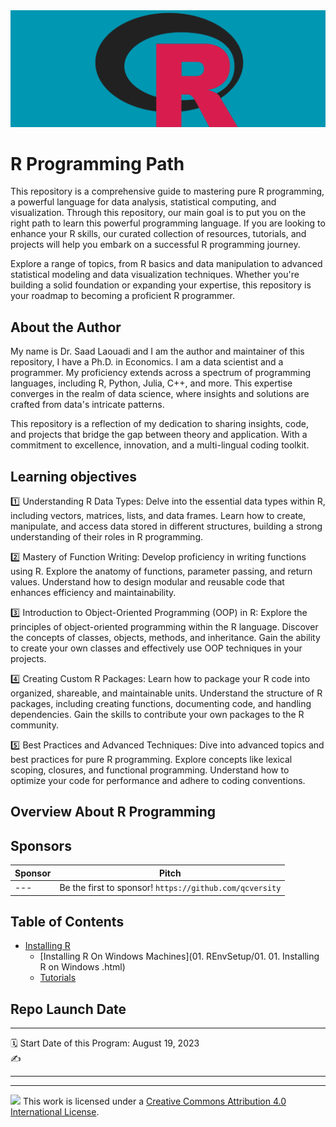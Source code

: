 <div align="center">
  <img src="./assets/rlogoteal2.png">
</div>


R Programming Path
================
This repository is a comprehensive guide to mastering pure R programming, a powerful language for data analysis, statistical computing, and visualization. Through this repository, our main goal is to put you on the right path to learn this powerful programming language. If you are looking to enhance your R skills, our curated collection of resources, tutorials, and projects will help you embark on a successful R programming journey.

Explore a range of topics, from R basics and data manipulation to advanced statistical modeling and data visualization techniques. Whether you're building a solid foundation or expanding your expertise, this repository is your roadmap to becoming a proficient R programmer.

## About the Author 
My name is Dr. Saad Laouadi and I am the author and maintainer of this repository, I have a Ph.D. in Economics. I am a data scientist and a programmer. My proficiency extends across a spectrum of programming languages, including R, Python, Julia, C++, and more. This expertise converges in the realm of data science, where insights and solutions are crafted from data's intricate patterns.
 
This repository is a reflection of my dedication to sharing insights, code, and projects that bridge the gap between theory and application. With a commitment to excellence, innovation, and a multi-lingual coding toolkit. 


## Learning objectives

:one: Understanding R Data Types: Delve into the essential data types within R, including vectors, matrices, lists, and data frames. Learn how to create, manipulate, and access data stored in different structures, building a strong understanding of their roles in R programming.

:two: Mastery of Function Writing: Develop proficiency in writing functions using R. Explore the anatomy of functions, parameter passing, and return values. Understand how to design modular and reusable code that enhances efficiency and maintainability.

:three: Introduction to Object-Oriented Programming (OOP) in R: Explore the principles of object-oriented programming within the R language. Discover the concepts of classes, objects, methods, and inheritance. Gain the ability to create your own classes and effectively use OOP techniques in your projects.

:four: Creating Custom R Packages: Learn how to package your R code into organized, shareable, and maintainable units. Understand the structure of R packages, including creating functions, documenting code, and handling dependencies. Gain the skills to contribute your own packages to the R community.

:five: Best Practices and Advanced Techniques: Dive into advanced topics and best practices for pure R programming. Explore concepts like lexical scoping, closures, and functional programming. Understand how to optimize your code for performance and adhere to coding conventions.

## Overview About R Programming


## Sponsors

| Sponsor | Pitch |
| --- | --- |
| --- | Be the first to sponsor! `https://github.com/qcversity` |



## Table of Contents

- [Installing R](https://github.com/qcversity/RProgrammingPath/blob/main/InstallingR.md)
  - [Installing R On Windows Machines](01. REnvSetup/01. 01. Installing R on Windows .html)   
  - [Tutorials](#tutorials)
 




## Repo Launch Date

-----

:spiral_calendar: Start Date of this Program: August 19, 2023      
:writing_hand:   

-----

-----

![](https://i.creativecommons.org/l/by/4.0/88x31.png)  This work is
licensed under a [Creative Commons Attribution 4.0 International
License](https://creativecommons.org/licenses/by/4.0/).
